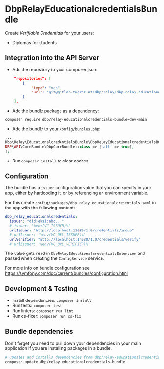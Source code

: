 # DbpRelayEducationalcredentialsBundle

Create *Verifiable Credentials* for your users:

- Diplomas for students


## Integration into the API Server

* Add the repository to your composer.json:

```json
    "repositories": [
        {
            "type": "vcs",
            "url": "git@gitlab.tugraz.at:dbp/relay/dbp-relay-educationalcredentials-bundle.git"
        }
    ],
```

* Add the bundle package as a dependency:

```
composer require dbp/relay-educationalcredentials-bundle=dev-main
```

* Add the bundle to your `config/bundles.php`:

```php
...
Dbp\Relay\EducationalcredentialsBundle\DbpRelayEducationalcredentialsBundle::class => ['all' => true],
DBP\API\CoreBundle\DbpCoreBundle::class => ['all' => true],
];
```

* Run `composer install` to clear caches

## Configuration

The bundle has a `issuer` configuration value that you can specify in your
app, either by hardcoding it, or by referencing an environment variable.

For this create `config/packages/dbp_relay_educationalcredentials.yaml` in the app with the following
content:

```yaml
dbp_relay_educationalcredentials:
  issuer: "did:ebsi:abc..."
  # issuer: '%env(VC_ISSUER)%'
  urlIssuer: "http://localhost:13080/1.0/credentials/issue"
  # urlIssuer: '%env(VC_URL_ISSUER)%'
  urlVerifier: "http://localhost:14080/1.0/credentials/verify"
  # urlIssuer: '%env(VC_URL_VERIFIER)%'
```

The value gets read in `DbpRelayEducationalcredentialsExtension` and passed when creating the
`ConfigService` service.

For more info on bundle configuration see
https://symfony.com/doc/current/bundles/configuration.html

## Development & Testing

* Install dependencies: `composer install`
* Run tests: `composer test`
* Run linters: `composer run lint`
* Run cs-fixer: `composer run cs-fix`

## Bundle dependencies

Don't forget you need to pull down your dependencies in your main application if you are installing packages in a bundle.

```bash
# updates and installs dependencies from dbp/relay-educationalcredentials-bundle
composer update dbp/relay-educationalcredentials-bundle
```
